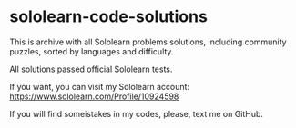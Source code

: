 # sololearn-code-solutions

This is archive with all Sololearn problems solutions, 
including community puzzles, sorted by languages and difficulty.

All solutions passed official Sololearn tests.

If you want, you can visit my Sololearn account:
https://www.sololearn.com/Profile/10924598

If you will find someistakes in my codes, please, text me
on GitHub.

 












